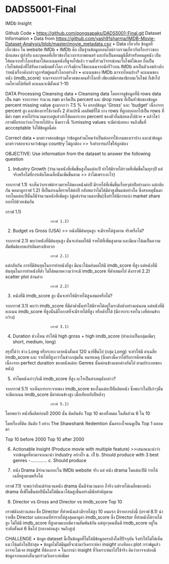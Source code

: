 # DADS5001-Final
IMDb Insight

Github Code
•	https://github.com/pongsapaks/DADS5001-Final.git
Dataset Information
•	Data from https://github.com/yash91sharma/IMDB-Movie-Dataset-Analysis/blob/master/movie_metadata.csv 
•	Data เกี่ยวกับ ข้อมูลที่เกี่ยวข้อง ใน website IMDb
•	IMDb คือ  เป็นฐานข้อมูลออนไลน์รวบรวมเกี่ยวกับเรื่องราวของ นักแสดง ผู้กำกับ และบุคคลที่เกี่ยวข้องในวงการภาพยนตร์ และยังเป็นคอมมูนิตี้สำหรับคนดูหนัง เปิดให้คนจากทั่วโลกเข้ามาให้คะแนนหนังที่ดูจบไปแล้ว รวมทั้งร่วมวิจารณ์บนเว็บไซต์ได้เลย ถือเป็นเว็บไซต์หนังที่ได้รับความนิยมทั่วโลก เราจึงมักจะใช้คะแนนจากนักรีวิวบน IMDb มาเป็นตัวเลขอ้างอิงว่าหนังเรื่องดังกล่าวถูกจริตผู้คนทั่วโลกอย่างไร
•	คะแนนของ IMDb มาจากไหนบ้าง?
คะแนนของหนัง (imdb_score) จะมาจากการ่วมโหวตของคนทั่วโลกที่ เพียงสมัครสมาชิกบนเว็บไซต์ ก็เข้าไปกดโหวตได้ทันที คะแนนจะมีตั้งแต่ 1-10

DATA Processing
Cleansing data
•	Cleansing data โดยการดูข้อมูลที่มี rows data เป็น nan จากการหา จำนวน nan มาวัดเป็น percent และ drop rows ที่เป็นหัวข้อของข้อมูล percent missing value สูงมากกว่า 7.5 % จึง ดรอปข้อมูล 'Gross' และ 'budget' เนื่องจาก percent สูง และต้องการใช้งานทั้ง 2 ตัวแปรนี้ ผลลัพธ์ที่ได้ บาง rows ที่ถูกลบออกไปเป็น rows ที่มีค่า nan หายไปจำนวนมากอยู่แล้วทำให้ผลกระทบ percent ของตัวอื่นน้อยลงไปด้วย
•	แล้วโชว์กราฟอีกรอบว่าอะไรหายไปบ้าง ซึ่งคราวนี้ %missing values จะมีค่าน้อยลง จนถึงขั้นที่ accceptable จึงใช้ข้อมูลนี้ต่อ
 
Correct data
•	มาตรวจสอบข้อมูล ว่าข้อมูลส่วนไหนจำเป็นต่อการใช้งานของเราบ้าง และนำข้อมูลมาตรวจสอบจะเจอว่าข้อมูล country ไม่ถูกต้อง >> จึงทำการแก้ไขให้ถูกต้อง


OBJECTIVE: Use information from the dataset to answer the following question
1.	Industry Growth (จำนวนหนังที่เพิ่มขึ้นสูงในแต่ละปี ทำให้มีรายได้รวมที่เพิ่มขึ้นในทุกๆปี แต่จริงหรือไม่ที่การเติบโตเฉลี่ยนั้นเพิ่มขึ้นตาม >> ถ้าไม่เพราะอะไร)

จากกราฟ 1.1) จะเห็นว่ากราฟค่ารวมรายได้ของหนังต่อปี มีรายได้ที่เพิ่มขึ้นเรื่อยๆต่อปีอย่างมาก แต่กลับกัน พอมาดูกราฟ 1.2) ที่เป็นค่าเฉลี่ยรายได้ต่อปี กลับพบว่าไม่ได้มีค่าสูงขึ้นแต่อย่างใด ซึ่งสาเหตุนั้นมาจากในแต่ละปีนั้นก็มีจำนวนหนังที่เพิ่มสูง (คู่แข่งจำนวนมากขึ้น)ซึ่งทำให้มีการแบ่ง market share ออกไปด้วยเช่นกัน
 
กราฟ 1.1)
 
						กราฟ 1.2)

2.	Budget vs Gross (USA) >> หนังที่มีต้นทุนสูง จะมีรายได้สูงตาม จริงหรือไม่?

จากกราฟ 2.1) พบว่าหนังที่มีต้นทุนสูง นั้นจะส่งผลให้มี รายได้ที่เพิ่มสูงตาม และมีแนวโน้มเป็นความสัมพันธ์แบบแปรผันตรงเชิงบวก
 
						กราฟ 2.1)

แต่กลับกัน การที่มีต้นทุนในการทำหนังที่สูง มีแนวโน้มส่งผลให้มี imdb_score ที่สูง แต่หนังที่มีต้นทุนในการทำหนังที่ต่ำ ไม่ได้หมายความว่าจะมี imdb_score ที่ต่ำเสมอไป ดังกราฟ 2.2) scatter plot ด้านล่าง


						กราฟ 2.2)

3.	หนังที่มี imdb_score สูง นั้นจะทำให้มีรายได้สูงเสมอหรือไม่?  

จากกราฟ 3.1) พบว่า imdb_score ที่มีค่าต่ำนั้นทำให้มีรายได้อยู่ในระดับต่ำอย่างแน่นอน แต่หนังที่มีคะแนน imdb_score ที่สูงนั้นมีโอกาสที่จะมีรายได้ที่สูง หรือต่ำก็ได้ (มีการกระจายในวงที่ค่อนข้างกว้าง)
 
						กราฟ 3.1)


4.	Duration ช่วงไหน ทำให้มี high gross + high imdb_score (ทำแบ่งเป็นกลุ่มเพิ่มๆ short, medium, long)

สรุปได้ว่า ช่วง Long หรือระยะเวลาหนังตั้งแต่ 120 นาทีขึ้นไป (กลุ่ม Long) จะทำให้มี ค่าเฉลี่ย imdb_score และ รายได้ที่สูงกว่าในช่วงกลุ่มอื่น 
หมายเหตุ (ซึ่งตรงนี้ควรได้รับการศึกษาเพิ่มเนื่องจาก perfect duration ของหนังแต่ละ Genres นั้นค่อนข้างแตกต่างกันไป ตามประเภทของหนัง)


 

5.	ทำไมหนังเก่าๆจึงมี imdb_score ที่สูง อะไรเป็นสาเหตุดังกล่าว?

จากกราฟ 5.1) จะเห็นการกระจายของ imdb_score ของในแต่ละปีที่ผลิตหนัง ซึ่งพบว่าในปีเก่าๆนั้นจะมีคะแนน imdb_score มีค่าค่อนข้างสูง เมื่อเทียบกับปีหลังๆ
 
						กราฟ 5.1)


โดยพบว่า หนังที่ผลิตก่อนปี 2000 นั้น ติดอันดับ Top 10 ของทั้งหมด ในสัดส่วน 6 ใน 10

โดยเรื่องที่ติด อันดับ 1 อย่าง The Shawshank Redemtion นั้นครองใจคนดูเป็น Top 1 ตลอดมา

Top 10 before 2000 				Top 10 after 2000


           








6.	Actionable Insight (Produce movie with multiple feature) >>เสนอแนะนำว่าจากข้อมูลที่หามาจะแนะนำ industry อย่างไร
a.	เป็
b.	Should produce with 3 best genres -………….
c.	Should produce 

 

























7.	หนัง Drama มีจำนวนเยอะใน IMDb website จริง แต่ หนัง drama ในแต่ละปีมี รายได้เฉลี่ยสูงตามหรือไม่

กราฟ 7.1) จะพบว่าถึงแม้จำนวนหนัง drama นั้นมีจำนวนมาก ก็จริง แต่รายได้เฉลี่ยของหนัง drama ที่เพิ่ใมขึ้นต่อปีนั้นไม่ได้มีแนวโน้มสูงขึ้นอย่างมีนัยสำคัญตาม
 

















8.	Director vs Gross and Director vs imdb_score Top 10

กราฟดังกล่าวแสดง ชื่อ Director ที่ทำหนังแล้วมีรายได้สูง 10 คนแรก มีรายการดังนี้ (กราฟ 8.1)
นำรายชื่อ Director แต่ละคนที่ทำรายได้สูงสุดมาดูค่า imdb_score ซึ่ง Director ที่ทำหนังได้รายได้สูง ไม่ได้มี imdb_score ที่สูงตามแบบมีความสัมพันธ์กัน แต่ทุกๆคนนั้นมี imdb_score อยู่ในระดับตั้งแต่ 6 ขึ้นไป (กลางค่อนสูง จนถึงสูง)

 



CHALLENGE
•	ข้อมูล dataset นี้เป็นข้อมูลที่ไม่ได้มีข้อมูลครบถึงในปีปัจจุบัน จึงทำให้ไม่ได้เห็นแนวโน้มถึงในปีล่าสุด
•	ข้อมูลไม่ได้มีมุมที่จะนำมาวิเคราะห์หา insight บางทีลอง plot กราฟดูแล้ว อาจจะไม่เจอ insight ที่ต้องการ
•	ในการนำ insight ที่วิเคราะห์มาไปใช้จริง คิดว่าอาจจะต้องมีข้อมูลจากแหล่งอื่นๆมาร่วมวิเคราะห์เพิ่มย
